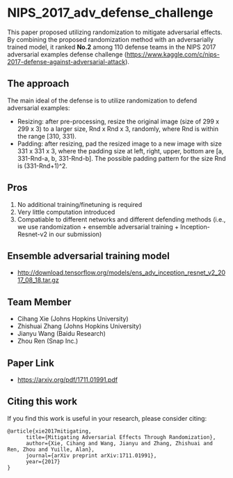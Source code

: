 # NIPS_2017_adv_defense_challenge

This paper proposed utilizing randomization to mitigate adversarial effects. By combining the proposed randomization method with
an adversarially trained model, it ranked **No.2** among 110 defense teams in the NIPS 2017 adversarial examples defense challenge (https://www.kaggle.com/c/nips-2017-defense-against-adversarial-attack). 


## The approach

The main ideal of the defense is to utilize randomization to defend adversarial examples:
- Resizing: after pre-processing, resize the original image (size of 299 x 299 x 3) to a larger size, Rnd x Rnd x 3,  randomly, where Rnd is within the range [310, 331). 
- Padding: after resizing, pad the resized image to a new image with size 331 x 331 x 3, where the padding size at left, right, upper, bottom are [a, 331-Rnd-a, b, 331-Rnd-b]. The possible padding pattern for the size Rnd is (331-Rnd+1)^2.


## Pros 

1. No additional training/finetuning is required
2. Very little computation introduced
3. Compatiable to different networks and different defending methods (i.e., we use randomization + ensemble adversarial training + Inception-Resnet-v2 in our submission)


## Ensemble adversarial training model

- http://download.tensorflow.org/models/ens_adv_inception_resnet_v2_2017_08_18.tar.gz


## Team Member

- Cihang Xie (Johns Hopkins University)
- Zhishuai Zhang (Johns Hopkins University)
- Jianyu Wang (Baidu Research)
- Zhou Ren (Snap Inc.)

## Paper Link
- https://arxiv.org/pdf/1711.01991.pdf

## Citing this work

If you find this work is useful in your research, please consider citing:

    @article{xie2017mitigating,
          title={Mitigating Adversarial Effects Through Randomization},
          author={Xie, Cihang and Wang, Jianyu and Zhang, Zhishuai and Ren, Zhou and Yuille, Alan},
          journal={arXiv preprint arXiv:1711.01991},
          year={2017}
    }

